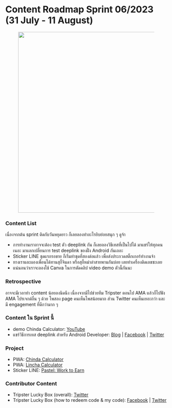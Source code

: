 # Content Roadmap Sprint 06/2023 (31 July - 11 August)

<figure><img src="https://cdn.glitch.global/2a53279f-6b0b-496a-8c43-6bf257052e26/content_roadmap_2023_06.png?v=1690772183064" alt="" width="563"><figcaption></figcaption></figure>

### Content List

เนื่องจากต้น sprint ติดกับวันหยุดยาว ก็เลยลองทำอะไรยิบย่อยสนุก ๆ ดูจ้า

* การทำงานเราอาจจะต้อง test ตัว deeplink กัน ก็เลยลองวิธีเทสที่เป็นไปได้ มาแชร์ให้ทุกคนเนอะ มาแลกเปลี่ยนการ test deeplink ของฝั่ง Android กันเถอะ
* Sticker LINE ชุดแรกรอขาย ก็เริ่มทำชุดที่สองต่อแล้ว เพื่อส่งประกวดสติ๊กเกอร์ทำงานจ้า
* ทางเราและผองเพื่อนได้ทานสุกี้จินดา หรือสุกี้หม่าล่าสายพานกันบ่อย เลยทำเครื่องติดเลขซะเลย
* แน่นอนว่าเราจะลองใช้ Canva ในการตัดคลิป video demo ตัวนี้กันนะ

### Retrospective

อาจจะมีเวลาทำ content น้อยลงนิดนึง เนื่องจากมีไปช่วยทีม Tripster ตอนไป AMA แล้วก็ไปฟัง AMA โปรเจกต์อื่น ๆ ด้วย โพสลง page คนเห็นโพสน้อยมาก ส่วน Twitter คนเห็นเยอะกว่า และมี engagement ที่ดีกว่ามาก ๆ

### **Content ใน Sprint นี้**

* demo Chinda Calculator: [YouTube](https://www.youtube.com/watch?v=zXhnO1mGA7M)
* แชร์วิธีการเทส deeplink สำหรับ Android Developer: [Blog](https://www.mikkipastel.com/how-to-test-deeplink-for-android-developer/) | [Facebook](https://www.facebook.com/MikkiPastel/posts/pfbid02xtzYKaXbFt7ehzA93P2dXWvY1NUGnBCy8n8JcRKYZz7THRtw4gbm1qFBoDzJs1qvl) | [Twitter](https://twitter.com/mikkipastel/status/1689966884236791808)

### **Project**

* PWA: [Chinda Calculator](https://chinda.glitch.me/)
* PWA: [Lincha Calculator](https://lincha.glitch.me/)
* Sticker LINE: [Pastel: Work to Earn](https://store.line.me/stickershop/product/23901029/en)

### **Contributor Content**

* Tripster Lucky Box (overall): [Twitter](https://twitter.com/mikkipastel/status/1686997229507313664)
* Tripster Lucky Box (how to redeem code & my code): [Facebook](https://www.facebook.com/MikkiPastel/posts/pfbid02VWrdXjhG2ereXPaHi5D6VSPGTggsNirFUydvb48zbpB52vz8bpfPDVi2TLECV3xTl) | [Twitter](https://twitter.com/mikkipastel/status/1688104978060337152)
